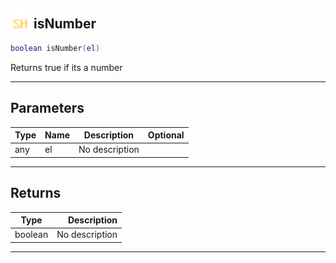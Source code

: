 ## <img src="../../.gitbook/assets/shared.png" width="32" height="32" /> isNumber

```lua
boolean isNumber(el)
```

Returns true if its a number<br>

-----------------
## Parameters

| Type   | Name | Description | Optional |
| ------ | ---- | ----------- | -------: |
| any | el | No description |  |

-----------------
## Returns

| Type   | Description |
| ------ | ----------: |
| boolean | No description |


--------